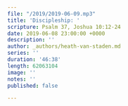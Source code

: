 ```yaml
---
file: "/2019/2019-06-09.mp3"
title: 'Discipleship: '
scripture: Psalm 37, Joshua 10:12-24
date: 2019-06-08 23:00:00 +0000
description: ''
author: _authors/heath-van-staden.md
series: ''
duration: '46:38'
length: 62063104
image: ''
notes: ''
published: false

---
```

